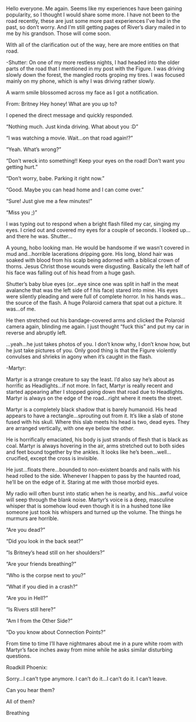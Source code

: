Hello everyone. Me again. Seems like my experiences have been gaining popularity, so I thought I would share some more. I have not been to the road recently, these are just some more past experiences I’ve had in the past, so don’t worry. And I’m still getting pages of River’s diary mailed in to me by his grandson. Those will come soon. 

With all of the clarification out of the way, here are more entities on that road.

-Shutter:
On one of my more restless nights, I had headed into the older parts of the road that I mentioned in my post with the Figure. I was driving slowly down the forest, the mangled roots groping my tires. I was focused mainly on my phone, which is why I was driving rather slowly.

A warm smile blossomed across my face as I got a notification. 

From: Britney 
Hey honey! What are you up to?

I opened the direct message and quickly responded. 

“Nothing much. Just kinda driving. What about you :D”

“I was watching a movie. Wait…on that road again!?”

“Yeah. What’s wrong?”

“Don’t wreck into something!! Keep your eyes on the road! Don’t want you getting hurt.”

“Don’t worry, babe. Parking it right now.”

“Good. Maybe you can head home and I can come over.”

“Sure! Just give me a few minutes!”

“Miss you ;)”

I was typing out to respond when a bright flash filled my car, singing my eyes. I cried out and covered my eyes for a couple of seconds. I looked up…and there he was. Shutter…

A young, hobo looking man. He would be handsome if we wasn’t covered in mud and…horrible lacerations dripping gore. His long, blond hair was soaked with blood from his scalp being adorned with a biblical crown of thorns.  Jesus Christ those wounds were disgusting. Basically the left half of his face was falling out of his head from a huge gash.

Shutter’s baby blue eyes (or…eye since one was split in half in the meat avalanche that was the left side of f his face) stared into mine. His eyes were silently pleading and were full of complete horror. In his hands was…the source of the flash. A huge Polaroid camera that spat out a picture. It was…of me.

He then stretched out his bandage-covered arms and clicked the Polaroid camera again, blinding me again. I just thought “fuck this” and put my car in reverse and abruptly left.

…yeah…he just takes photos of you. I don’t know why, I don’t know how, but he just take pictures of you. Only good thing is that the Figure violently convulses and shrieks in agony when it’s caught in the flash. 



-Martyr:

Martyr is a strange creature to say the least. I’d also say he’s about as horrific as Headlights…if not more. In fact, Martyr is really recent and started appearing after I stopped going down that road due to Headlights. Martyr is always on the edge of the road…right where it meets the street.

Martyr is a completely black shadow that is barely humanoid. His head appears to have a rectangle…sprouting out from it. It’s like a slab of stone fused with his skull. Where this slab meets his head is two, dead eyes. They are arranged vertically, with one eye below the other. 

He is horrifically emaciated, his body is just strands of flesh that is black as coal. Martyr is always hovering in the air, arms stretched out to both sides and feet bound together by the ankles. It looks like he’s been…well…crucified, except the cross is invisible. 

He just…floats there…bounded to non-existent boards and nails with his head rolled to the side. Whenever I happen to pass by the haunted road, he’ll be on the edge of it. Staring at me with those morbid eyes. 

My radio will often burst into static when he is nearby, and his…awful voice will seep through the blank noise. Martyr’s voice is a deep, masculine whisper that is somehow loud even though it is in a hushed tone like someone just took his whispers and turned up the volume. The things he murmurs are horrible.

“Are you dead?”

“Did you look in the back seat?”

“Is Britney’s head still on her shoulders?”

“Are your friends breathing?”

“Who is the corpse next to you?”

“What if you died in a crash?”

“Are you in Hell?”

“Is Rivers still here?”

“Am I from the Other Side?”

“Do you know about Connection Points?”


From time to time I’ll have nightmares about me in a pure white room with Martyr’s face inches away from mine while he asks similar disturbing questions. 

Roadkill Phoenix:

Sorry…I can’t type anymore. I can’t do it…I can’t do it. I can’t leave.

Can you hear them? 

All of them?  

Breathing